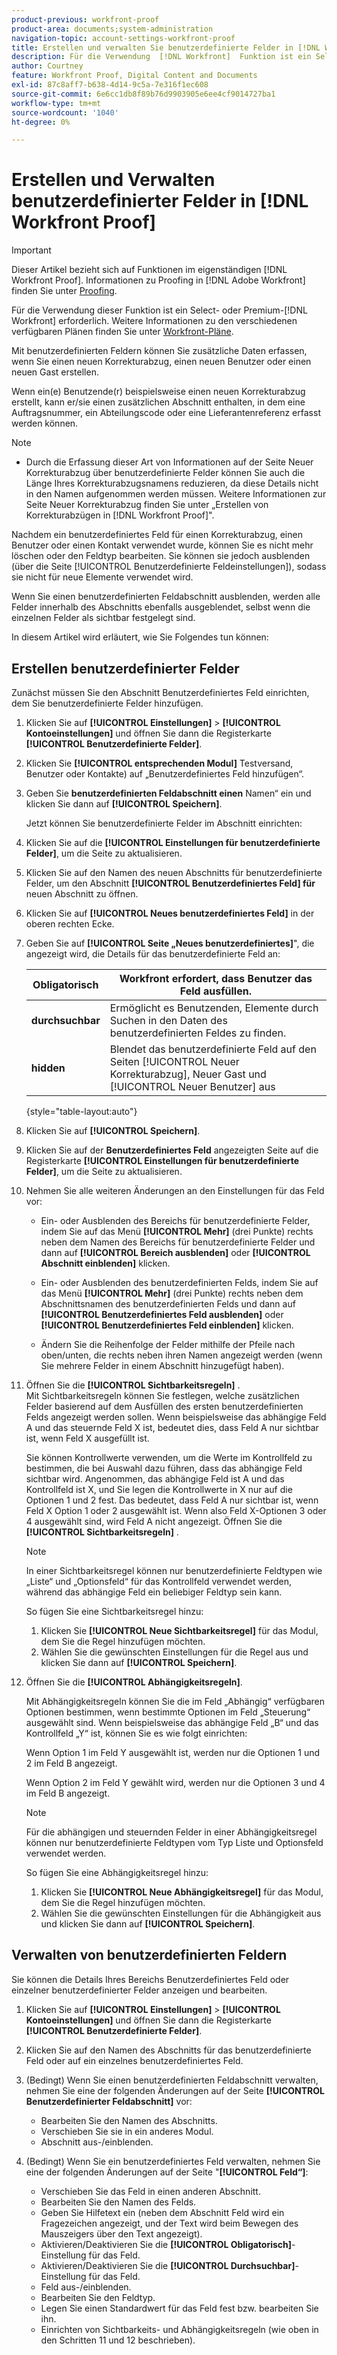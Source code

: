```yaml
---
product-previous: workfront-proof
product-area: documents;system-administration
navigation-topic: account-settings-workfront-proof
title: Erstellen und verwalten Sie benutzerdefinierte Felder in [!DNL Workfront Proof]
description: Für die Verwendung  [!DNL Workfront]  Funktion ist ein Select- oder Premium-Plan erforderlich. Weitere Informationen zu den verschiedenen verfügbaren Plänen finden Sie unter Workfront-Pläne .
author: Courtney
feature: Workfront Proof, Digital Content and Documents
exl-id: 87c8aff7-b638-4d14-9c5a-7e316f1ec608
source-git-commit: 6e6cc1db8f89b76d9903905e6ee4cf9014727ba1
workflow-type: tm+mt
source-wordcount: '1040'
ht-degree: 0%

---
```


# Erstellen und Verwalten benutzerdefinierter Felder in [!DNL Workfront Proof]

>[!IMPORTANT]
>
>Dieser Artikel bezieht sich auf Funktionen im eigenständigen [!DNL Workfront Proof]. Informationen zu Proofing in [!DNL Adobe Workfront] finden Sie unter [Proofing](../../../review-and-approve-work/proofing/proofing.md).

Für die Verwendung dieser Funktion ist ein Select- oder Premium-[!DNL Workfront] erforderlich. Weitere Informationen zu den verschiedenen verfügbaren Plänen finden Sie unter [Workfront-Pläne](https://www.workfront.com/plans).

Mit benutzerdefinierten Feldern können Sie zusätzliche Daten erfassen, wenn Sie einen neuen Korrekturabzug, einen neuen Benutzer oder einen neuen Gast erstellen.

Wenn ein(e) Benutzende(r) beispielsweise einen neuen Korrekturabzug erstellt, kann er/sie einen zusätzlichen Abschnitt enthalten, in dem eine Auftragsnummer, ein Abteilungscode oder eine Lieferantenreferenz erfasst werden können.

>[!NOTE]
>
>* Durch die Erfassung dieser Art von Informationen auf der Seite Neuer Korrekturabzug über benutzerdefinierte Felder können Sie auch die Länge Ihres Korrekturabzugsnamens reduzieren, da diese Details nicht in den Namen aufgenommen werden müssen. Weitere Informationen zur Seite Neuer Korrekturabzug finden Sie unter „Erstellen von Korrekturabzügen in [!DNL Workfront Proof]&quot;.
>
>Nachdem ein benutzerdefiniertes Feld für einen Korrekturabzug, einen Benutzer oder einen Kontakt verwendet wurde, können Sie es nicht mehr löschen oder den Feldtyp bearbeiten. Sie können sie jedoch ausblenden (über die Seite [!UICONTROL Benutzerdefinierte Feldeinstellungen]), sodass sie nicht für neue Elemente verwendet wird.
>
>Wenn Sie einen benutzerdefinierten Feldabschnitt ausblenden, werden alle Felder innerhalb des Abschnitts ebenfalls ausgeblendet, selbst wenn die einzelnen Felder als sichtbar festgelegt sind.

In diesem Artikel wird erläutert, wie Sie Folgendes tun können:

## Erstellen benutzerdefinierter Felder

Zunächst müssen Sie den Abschnitt Benutzerdefiniertes Feld einrichten, dem Sie benutzerdefinierte Felder hinzufügen.

1. Klicken Sie auf **[!UICONTROL Einstellungen]** > **[!UICONTROL Kontoeinstellungen]** und öffnen Sie dann die Registerkarte **[!UICONTROL Benutzerdefinierte Felder]**.

1. Klicken Sie **[!UICONTROL entsprechenden Modul]** Testversand, Benutzer oder Kontakte) auf „Benutzerdefiniertes Feld hinzufügen“.
1. Geben Sie **benutzerdefinierten Feldabschnitt einen** Namen“ ein und klicken Sie dann auf **[!UICONTROL Speichern]**.

   Jetzt können Sie benutzerdefinierte Felder im Abschnitt einrichten:

1. Klicken Sie auf die **[!UICONTROL Einstellungen für benutzerdefinierte Felder]**, um die Seite zu aktualisieren.
1. Klicken Sie auf den Namen des neuen Abschnitts für benutzerdefinierte Felder, um den Abschnitt **[!UICONTROL Benutzerdefiniertes Feld] für** neuen Abschnitt zu öffnen.
1. Klicken Sie auf **[!UICONTROL Neues benutzerdefiniertes Feld]** in der oberen rechten Ecke.
1. Geben Sie auf **[!UICONTROL Seite „Neues benutzerdefiniertes]**&quot;, die angezeigt wird, die Details für das benutzerdefinierte Feld an:

   | **Obligatorisch** | Workfront erfordert, dass Benutzer das Feld ausfüllen. |
   |---|---|
   | **durchsuchbar** | Ermöglicht es Benutzenden, Elemente durch Suchen in den Daten des benutzerdefinierten Feldes zu finden. |
   | **hidden** | Blendet das benutzerdefinierte Feld auf den Seiten [!UICONTROL Neuer Korrekturabzug], Neuer Gast und [!UICONTROL Neuer Benutzer] aus |

   {style="table-layout:auto"}

1. Klicken Sie auf **[!UICONTROL Speichern]**.
1. Klicken Sie auf der **Benutzerdefiniertes Feld** angezeigten Seite auf die Registerkarte **[!UICONTROL Einstellungen für benutzerdefinierte Felder]**, um die Seite zu aktualisieren.

1. Nehmen Sie alle weiteren Änderungen an den Einstellungen für das Feld vor:

   * Ein- oder Ausblenden des Bereichs für benutzerdefinierte Felder, indem Sie auf das Menü **[!UICONTROL Mehr]** (drei Punkte) rechts neben dem Namen des Bereichs für benutzerdefinierte Felder und dann auf **[!UICONTROL Bereich ausblenden]** oder **[!UICONTROL Abschnitt einblenden]** klicken.

   * Ein- oder Ausblenden des benutzerdefinierten Felds, indem Sie auf das Menü **[!UICONTROL Mehr]** (drei Punkte) rechts neben dem Abschnittsnamen des benutzerdefinierten Felds und dann auf **[!UICONTROL Benutzerdefiniertes Feld ausblenden]** oder **[!UICONTROL Benutzerdefiniertes Feld einblenden]** klicken.

   * Ändern Sie die Reihenfolge der Felder mithilfe der Pfeile nach oben/unten, die rechts neben ihren Namen angezeigt werden (wenn Sie mehrere Felder in einem Abschnitt hinzugefügt haben).

1. Öffnen Sie die **[!UICONTROL Sichtbarkeitsregeln]** .\
   Mit Sichtbarkeitsregeln können Sie festlegen, welche zusätzlichen Felder basierend auf dem Ausfüllen des ersten benutzerdefinierten Felds angezeigt werden sollen. Wenn beispielsweise das abhängige Feld A und das steuernde Feld X ist, bedeutet dies, dass Feld A nur sichtbar ist, wenn Feld X ausgefüllt ist.

   Sie können Kontrollwerte verwenden, um die Werte im Kontrollfeld zu bestimmen, die bei Auswahl dazu führen, dass das abhängige Feld sichtbar wird. Angenommen, das abhängige Feld ist A und das Kontrollfeld ist X, und Sie legen die Kontrollwerte in X nur auf die Optionen 1 und 2 fest. Das bedeutet, dass Feld A nur sichtbar ist, wenn Feld X Option 1 oder 2 ausgewählt ist. Wenn also Feld X-Optionen 3 oder 4 ausgewählt sind, wird Feld A nicht angezeigt. Öffnen Sie die **[!UICONTROL Sichtbarkeitsregeln]** .

   >[!NOTE]
   >
   >In einer Sichtbarkeitsregel können nur benutzerdefinierte Feldtypen wie „Liste“ und „Optionsfeld“ für das Kontrollfeld verwendet werden, während das abhängige Feld ein beliebiger Feldtyp sein kann.

   So fügen Sie eine Sichtbarkeitsregel hinzu:

   1. Klicken Sie **[!UICONTROL Neue Sichtbarkeitsregel]** für das Modul, dem Sie die Regel hinzufügen möchten.
   1. Wählen Sie die gewünschten Einstellungen für die Regel aus und klicken Sie dann auf **[!UICONTROL Speichern]**.

1. Öffnen Sie die **[!UICONTROL Abhängigkeitsregeln]**.

   Mit Abhängigkeitsregeln können Sie die im Feld „Abhängig“ verfügbaren Optionen bestimmen, wenn bestimmte Optionen im Feld „Steuerung“ ausgewählt sind. Wenn beispielsweise das abhängige Feld „B“ und das Kontrollfeld „Y“ ist, können Sie es wie folgt einrichten:

   Wenn Option 1 im Feld Y ausgewählt ist, werden nur die Optionen 1 und 2 im Feld B angezeigt.

   Wenn Option 2 im Feld Y gewählt wird, werden nur die Optionen 3 und 4 im Feld B angezeigt.

   >[!NOTE]
   >
   >Für die abhängigen und steuernden Felder in einer Abhängigkeitsregel können nur benutzerdefinierte Feldtypen vom Typ Liste und Optionsfeld verwendet werden.

   So fügen Sie eine Abhängigkeitsregel hinzu:

   1. Klicken Sie **[!UICONTROL Neue Abhängigkeitsregel]** für das Modul, dem Sie die Regel hinzufügen möchten.
   1. Wählen Sie die gewünschten Einstellungen für die Abhängigkeit aus und klicken Sie dann auf **[!UICONTROL Speichern]**.

## Verwalten von benutzerdefinierten Feldern

Sie können die Details Ihres Bereichs Benutzerdefiniertes Feld oder einzelner benutzerdefinierter Felder anzeigen und bearbeiten.

1. Klicken Sie auf **[!UICONTROL Einstellungen]** > **[!UICONTROL Kontoeinstellungen]** und öffnen Sie dann die Registerkarte **[!UICONTROL Benutzerdefinierte Felder]**.

1. Klicken Sie auf den Namen des Abschnitts für das benutzerdefinierte Feld oder auf ein einzelnes benutzerdefiniertes Feld.
1. (Bedingt) Wenn Sie einen benutzerdefinierten Feldabschnitt verwalten, nehmen Sie eine der folgenden Änderungen auf der Seite **[!UICONTROL Benutzerdefinierter Feldabschnitt]** vor:

   * Bearbeiten Sie den Namen des Abschnitts.
   * Verschieben Sie sie in ein anderes Modul.
   * Abschnitt aus-/einblenden.

1. (Bedingt) Wenn Sie ein benutzerdefiniertes Feld verwalten, nehmen Sie eine der folgenden Änderungen auf der Seite &quot;**[!UICONTROL Feld“]**:

   * Verschieben Sie das Feld in einen anderen Abschnitt.
   * Bearbeiten Sie den Namen des Felds.
   * Geben Sie Hilfetext ein (neben dem Abschnitt Feld wird ein Fragezeichen angezeigt, und der Text wird beim Bewegen des Mauszeigers über den Text angezeigt).
   * Aktivieren/Deaktivieren Sie die **[!UICONTROL Obligatorisch]**-Einstellung für das Feld.
   * Aktivieren/Deaktivieren Sie die **[!UICONTROL Durchsuchbar]**-Einstellung für das Feld.
   * Feld aus-/einblenden.
   * Bearbeiten Sie den Feldtyp.
   * Legen Sie einen Standardwert für das Feld fest bzw. bearbeiten Sie ihn.
   * Einrichten von Sichtbarkeits- und Abhängigkeitsregeln (wie oben in den Schritten 11 und 12 beschrieben).
